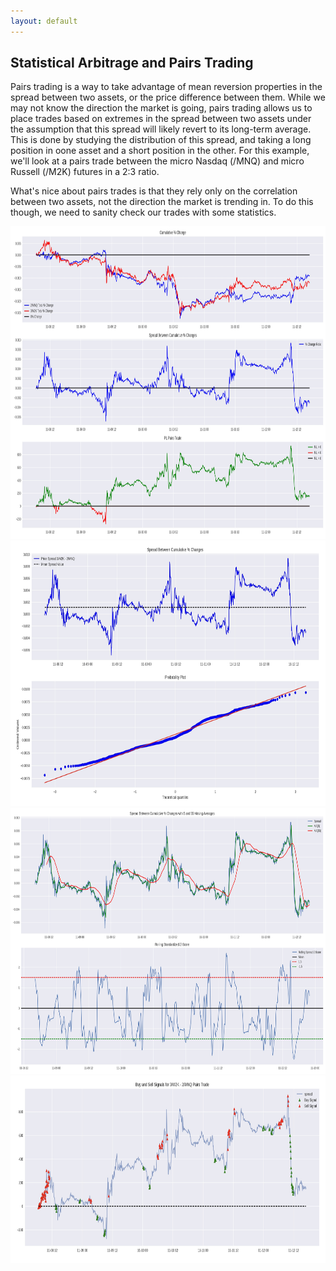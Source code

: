 ```yaml
---
layout: default
---
```


## Statistical Arbitrage and Pairs Trading 

<script type="text/javascript" async="" src="https://cdnjs.cloudflare.com/ajax/libs/mathjax/2.7.4/MathJax.js?config=TeX-MML-AM_CHTML"></script> 


Pairs trading is a way to take advantage of mean reversion properties in the spread between two assets, or the price difference between them. While we may not know the direction the market is going, pairs trading allows us to place trades based on extremes in the spread between two assets under the assumption that this spread will likely revert to its long-term average. This is done by studying the distribution of this spread, and taking a long position in oone asset and a short position in the other. For this example, we'll look at a pairs trade between the micro Nasdaq (/MNQ) and micro Russell (/M2K) futures in a 2:3 ratio. 

What's nice about pairs trades is that they rely only on the correlation between two assets, not the direction the market is trending in. To do this though, we need to sanity check our trades with some statistics. 

<img src="pairs_trade_exploration.jpg" width="1100" height="500">

<img src="spread_normality.jpg" width="1100" height="425">

<img src="z_scores_moving_averages.jpg" width="1100" height="425">

<img src="final_trade_signals.jpg" width="1100" height="300"> 

